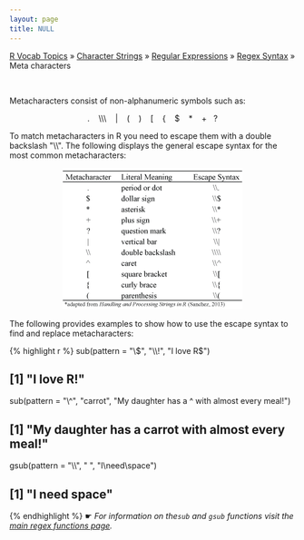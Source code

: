 ```yaml
---
layout: page
title: NULL
---
```


[R Vocab Topics](index) &#187; [Character Strings](characters) &#187; [Regular Expressions](regex) &#187; [Regex Syntax](regex_syntax) &#187; Meta characters

<br>

Metacharacters consist of non-alphanumeric symbols such as: 

<center> . &nbsp;&nbsp; \\\ &nbsp;&nbsp; | &nbsp;&nbsp; ( &nbsp;&nbsp; ) &nbsp;&nbsp; [ &nbsp;&nbsp; { &nbsp;&nbsp; $ &nbsp;&nbsp; * &nbsp;&nbsp; + &nbsp;&nbsp;? </center>

To match metacharacters in R you need to escape them with a double backslash "\\\\".  The following displays the general escape syntax for the most common metacharacters:


<center>
<img src="/public/images/r_vocab/metacharacter_escape.png" alt="Escaping Metacharacters">
</center>     

The following provides examples to show how to use the escape syntax to find and replace metacharacters:

{% highlight r %}
sub(pattern = "\\$", "\\!", "I love R$")
## [1] "I love R!"

sub(pattern = "\\^", "carrot", "My daughter has a ^ with almost every meal!")
## [1] "My daughter has a carrot with almost every meal!"

gsub(pattern = "\\\\", " ", "I\\need\\space")
## [1] "I need space"
{% endhighlight %}
&#9755; *For information on the`sub` and `gsub` functions visit the [main regex functions page](http://bradleyboehmke.github.io/tutorials/main_regex_functions).*
